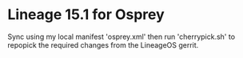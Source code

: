 Lineage 15.1 for Osprey
=======================


Sync using my local manifest 'osprey.xml' then run 'cherrypick.sh' to repopick the required changes from the LineageOS gerrit.